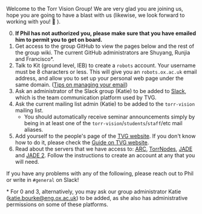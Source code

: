 Welcome to the Torr Vision Group! We are very glad you are joining us, hope you are going to have a blast with us (likewise, we look forward to working with you! :tada: ). 

0) **If Phil has not authorized you, please make sure that you have emailed him to permit you to get on board.**
1) Get access to the group GitHub to view the pages below and the rest of the group wiki. The current GitHub administrators are Shuyang, Runjia and Francisco*.
2) Talk to Kit (ground level, IEB) to create a `robots` account. Your username must be 8 characters or less. This will give you an `robots.ox.ac.uk` email address, and allow you to set up your personal web page under the same domain. ([Tips on managing your email](https://github.com/torrvision/GroupWiKi/blob/master/Managing-robots-email-account.md))
3) Ask an administrator of the Slack group (Katie) to be added to [Slack](https://torrvision.slack.com/), which is the team communication platform used by TVG.
4) Ask the current mailing list admin (Katie) to be added to the `torr-vision` mailing list.
   - You should automatically receive seminar announcements simply by being in at least one of the `torr-vision`/`students`/`staff`/etc mail aliases.
5) Add yourself to the people's page of the [TVG website]([https://github.com/torrvision/torrvision.github.io](https://github.com/torrvision/torrvision.github.io/tree/master/tvg_db)). If you don't know how to do it, please check the [Guide on TVG website](https://github.com/torrvision/HowToUpdateTVGWebsite).
6) Read about the servers that we have access to:  [ARC](https://github.com/torrvision/GroupWiKi/blob/master/Guide-to-Using-ARC.md), [TorrNodes](https://github.com/torrvision/TorrNode), [JADE](https://github.com/torrvision/GroupWiKi/blob/master/Introduction-to-JADE.md) and [JADE 2](https://github.com/torrvision/GroupWiKi/blob/master/JADE-2.md). Follow the instructions to create an account at any that you will need.

If you have any problems with any of the following, please reach out to Phil or write in `#general` on Slack!

\* For 0 and 3, alternatively, you may ask our group administrator Katie (katie.bourke@eng.ox.ac.uk) to be added, as she also has administrative permissions on some of these platforms.
